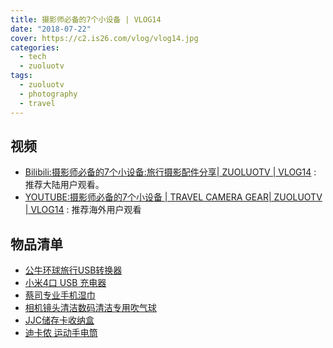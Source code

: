 ```yaml
---
title: 摄影师必备的7个小设备 | VLOG14
date: "2018-07-22"
cover: https://c2.is26.com/vlog/vlog14.jpg
categories:
  - tech
  - zuoluotv
tags:
  - zuoluotv
  - photography
  - travel
---
```


## 视频

- [Bilibili:摄影师必备的7个小设备:旅行摄影配件分享| ZUOLUOTV | VLOG14](https://www.bilibili.com/video/av27485079) : 推荐大陆用户观看。
- [YOUTUBE:摄影师必备的7个小设备 | TRAVEL CAMERA GEAR| ZUOLUOTV | VLOG14](https://www.youtube.com/watch?v=Y7RTG5vaY2E) : 推荐海外用户观看

## 物品清单

- [公牛环球旅行USB转换器](https://zuoluo.tv/travel-power)
- [小米4口 USB 充电器](https://zuoluo.tv/mi-power-4-usb)
- [蔡司专业手机湿巾](https://zuoluo.tv/zeiss-wipe)
- [相机镜头清洁数码清洁专用吹气球](https://zuoluo.tv/vsgo-clean)
- [JJC储存卡收纳盒](https://zuoluo.tv/jjc-sd-case)
- [迪卡侬 运动手电筒](https://detail.tmall.com/item.htm?spm=a230r.1.14.1.7c584d699DAfYX&id=12508590562&cm_id=140105335569ed55e27b&abbucket=3)
